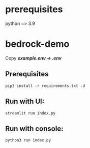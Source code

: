 # prerequisites
python ~> 3.9

# bedrock-demo

Copy ***example.env -> .env***

## Prerequisites

```
pip3 install -r requirements.txt -U
```

## Run with UI:

```
streamlit run index.py
```

## Run with console:

```
python3 run index.py
```